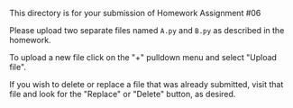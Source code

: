 This directory is for your submission of Homework Assignment #06

Please upload two separate files named `A.py` and `B.py` as described in
the homework.


To upload a new file click on the "+" pulldown menu and select "Upload file".

If you wish to delete or replace a file that was already submitted,
visit that file and look for the "Replace" or "Delete" button, as
desired.
